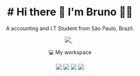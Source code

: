 <h1 align='center'>
# Hi there 👋 I'm Bruno 👨‍💻
</h1> 

<p align='center'>
  A accounting and I.T Student from São Paulo, Brazil.
</p>

<p align='center'>
  
  <a href="https://www.linkedin.com/in/bruno-lopes-grangeiro/">
    <img src="https://img.shields.io/badge/linkedin-%230077B5.svg?&style=for-the-badge&logo=linkedin&logoColor=white" />
  </a>&nbsp;&nbsp;
</p>

<p align='center'>
  💻 My workspace<br/><br/>
  <img src="https://img.shields.io/badge/windows-%230078D6.svg?&style=for-the-badge&logo=windows&logoColor=white" />
  <img src="https://img.shields.io/badge/AMD-Ryzen_7_3800X-ED1C24?style=for-the-badge&logo=amd&logoColor=white" />
  <img src="https://img.shields.io/badge/RAM-16GB-%230071C5.svg?&style=for-the-badge&logoColor=white" />
  <img src="https://img.shields.io/badge/nvidia-RTX%202070-%2376B900.svg?&style=for-the-badge&logo=nvidia&logoColor=white" />
</p>
